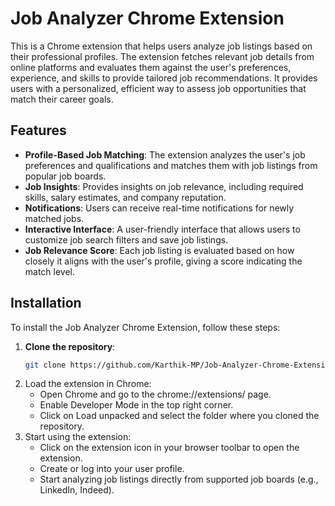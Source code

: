 # Job Analyzer Chrome Extension

This is a Chrome extension that helps users analyze job listings based on their professional profiles. The extension fetches relevant job details from online platforms and evaluates them against the user's preferences, experience, and skills to provide tailored job recommendations. It provides users with a personalized, efficient way to assess job opportunities that match their career goals.

## Features

- **Profile-Based Job Matching**: The extension analyzes the user's job preferences and qualifications and matches them with job listings from popular job boards.
- **Job Insights**: Provides insights on job relevance, including required skills, salary estimates, and company reputation.
- **Notifications**: Users can receive real-time notifications for newly matched jobs.
- **Interactive Interface**: A user-friendly interface that allows users to customize job search filters and save job listings.
- **Job Relevance Score**: Each job listing is evaluated based on how closely it aligns with the user's profile, giving a score indicating the match level.

## Installation

To install the Job Analyzer Chrome Extension, follow these steps:

1. **Clone the repository**:
   ```bash
   git clone https://github.com/Karthik-MP/Job-Analyzer-Chrome-Extension-With-LLM

2. Load the extension in Chrome:
   - Open Chrome and go to the chrome://extensions/ page.
   - Enable Developer Mode in the top right corner.
   - Click on Load unpacked and select the folder where you cloned the repository.
3. Start using the extension: 
   - Click on the extension icon in your browser toolbar to open the extension.
   - Create or log into your user profile.
   - Start analyzing job listings directly from supported job boards (e.g., LinkedIn, Indeed).
